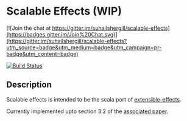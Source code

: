 # Scalable Effects (WIP)

[![Join the chat at https://gitter.im/suhailshergill/scalable-effects](https://badges.gitter.im/Join%20Chat.svg)](https://gitter.im/suhailshergill/scalable-effects?utm_source=badge&utm_medium=badge&utm_campaign=pr-badge&utm_content=badge)

[![Build Status](https://travis-ci.org/suhailshergill/scalable-effects.svg?branch=develop)](https://travis-ci.org/suhailshergill/scalable-effects)

## Description

Scalable effects is intended to be the scala port of
[extensible-effects](https://hackage.haskell.org/package/extensible-effects).

Currently implemented upto section 3.2 of the [associated
paper](http://okmij.org/ftp/Haskell/extensible/exteff.pdf).
